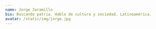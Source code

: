 ```yaml
---
name: Jorge Jaramillo
bio: Buscando patria. Hablo de cultura y sociedad. Latinoamérica.
avatar: /static/img/jorge.jpg
---
```


